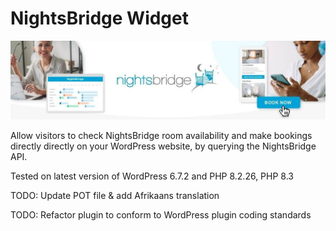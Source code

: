 # NightsBridge Widget

![nightsbridge-widget](images/nightsbridge.jpg)

Allow visitors to check NightsBridge room availability and make bookings directly directly on your WordPress website, by querying the NightsBridge API.

Tested on latest version of WordPress 6.7.2 and PHP 8.2.26, PHP 8.3

TODO: Update POT file & add Afrikaans translation

TODO: Refactor plugin to conform to WordPress plugin coding standards